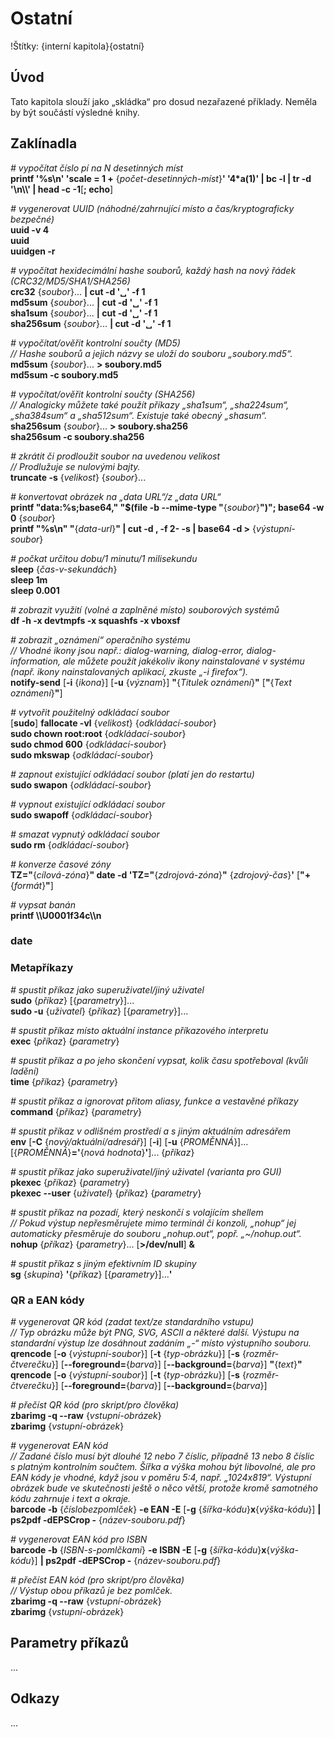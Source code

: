 <!--

Linux Kniha kouzel, kapitola Ostatní
Copyright (c) 2019 Singularis <singularis@volny.cz>

Toto dílo je dílem svobodné kultury; můžete ho šířit a modifikovat pod
podmínkami licence Creative Commons Attribution-ShareAlike 4.0 International
vydané neziskovou organizací Creative Commons. Text licence je přiložený
k tomuto projektu nebo ho můžete najít na webové adrese:

https://creativecommons.org/licenses/by-sa/4.0/

-->

# Ostatní

!Štítky: {interní kapitola}{ostatní}

## Úvod
Tato kapitola slouží jako „skládka“ pro dosud nezařazené příklady.
Neměla by být součástí výsledné knihy.

## Zaklínadla

*# vypočítat číslo pí na N desetinných míst*<br>
**printf '%s\\n' 'scale = 1 +** {*počet-desetinných-míst*}**' '4\*a(1)' \| bc -l \| tr -d '\\n\\\\' \| head -c -1**[**; echo**]

*# vygenerovat UUID (náhodné/zahrnující místo a čas/kryptograficky bezpečné)*<br>
**uuid -v 4**<br>
**uuid**<br>
**uuidgen -r**

*# vypočítat hexidecimální hashe souborů, každý hash na nový řádek (CRC32/MD5/SHA1/SHA256)*<br>
**crc32** {*soubor*}... **\| cut -d '&blank;' -f 1**<br>
**md5sum** {*soubor*}... **\| cut -d '&blank;' -f 1**<br>
**sha1sum** {*soubor*}... **\| cut -d '&blank;' -f 1**<br>
**sha256sum** {*soubor*}... **\| cut -d '&blank;' -f 1**

*# vypočítat/ověřit kontrolní součty (MD5)*<br>
*// Hashe souborů a jejich názvy se uloží do souboru „soubory.md5“.*<br>
**md5sum** {*soubor*}... **&gt; soubory.md5**<br>
**md5sum -c soubory.md5**

*# vypočítat/ověřit kontrolní součty (SHA256)*<br>
*// Analogicky můžete také použít příkazy „sha1sum“, „sha224sum“, „sha384sum“ a „sha512sum“. Existuje také obecný „shasum“.*<br>
**sha256sum** {*soubor*}... **&gt; soubory.sha256**<br>
**sha256sum -c soubory.sha256**

*# zkrátit či prodloužit soubor na uvedenou velikost*<br>
*// Prodlužuje se nulovými bajty.*<br>
**truncate -s** {*velikost*} {*soubor*}...

*# konvertovat obrázek na „data URL“/z „data URL“*<br>
**printf "data:%s;base64," "$(file -b \-\-mime-type "**{*soubor*}**")"; base64 -w 0** {*soubor*}<br>
**printf "%s\\n" "**{*data-url*}**" \| cut -d , -f 2- -s \| base64 -d &gt;** {*výstupní-soubor*}

*# počkat určitou dobu/1 minutu/1 milisekundu*<br>
**sleep** {*čas-v-sekundách*}<br>
**sleep 1m**<br>
**sleep 0.001**

*# zobrazit využití (volné a zaplněné místo) souborových systémů*<br>
**df -h -x devtmpfs -x squashfs -x vboxsf**
<!--
TODO: Vylepšit řazení; první pokus: | LC_ALL=C sort -k 6
-->

*# zobrazit „oznámení“ operačního systému*<br>
*// Vhodné ikony jsou např.: dialog-warning, dialog-error, dialog-information, ale můžete použít jakékoliv ikony nainstalované v systému (např. ikony nainstalovaných aplikací, zkuste „-i firefox“).*<br>
**notify-send** [**-i** {*ikona*}] [**-u** {*význam*}] **"**{*Titulek oznámení*}**"** [**"**{*Text oznámení*}**"**]

<!--
Kategorie: http://www.galago-project.org/specs/notification/0.9/x211.html
-->

*# vytvořit použitelný odkládací soubor*<br>
[**sudo**] **fallocate -vl** {*velikost*} {*odkládací-soubor*}<br>
**sudo chown root:root** {*odkládací-soubor*}<br>
**sudo chmod 600** {*odkládací-soubor*}<br>
**sudo mkswap** {*odkládací-soubor*}

*# zapnout existující odkládací soubor (platí jen do restartu)*<br>
**sudo swapon** {*odkládací-soubor*}

*# vypnout existující odkládací soubor*<br>
**sudo swapoff** {*odkládací-soubor*}

*# smazat vypnutý odkládací soubor*<br>
**sudo rm** {*odkládací-soubor*}

*# konverze časové zóny*<br>
**TZ="**{*cílová-zóna*}**" date -d 'TZ="**{*zdrojová-zóna*}**"** {*zdrojový-čas*}**'** [**"+**{*formát*}**"**]

*# vypsat banán*<br>
**printf \\\\U0001f34c\\\\n**

### date

### Metapříkazy

*# spustit příkaz jako superuživatel/jiný uživatel*<br>
**sudo** {*příkaz*} [{*parametry*}]...<br>
**sudo -u** {*uživatel*} {*příkaz*} [{*parametry*}]...

*# spustit příkaz místo aktuální instance příkazového interpretu*<br>
**exec** {*příkaz*} {*parametry*}

*# spustit příkaz a po jeho skončení vypsat, kolik času spotřeboval (kvůli ladění)*<br>
**time** {*příkaz*} {*parametry*}

*# spustit příkaz a ignorovat přitom aliasy, funkce a vestavěné příkazy*<br>
**command** {*příkaz*} {*parametry*}

*# spustit příkaz v odlišném prostředí a s jiným aktuálním adresářem*<br>
**env** [**-C** {*nový/aktuální/adresář*}] [**-i**] [**-u** {*PROMĚNNÁ*}]... [{*PROMĚNNÁ*}**='**{*nová hodnota*}**'**]... {*příkaz*}

*# spustit příkaz jako superuživatel/jiný uživatel (varianta pro GUI)*<br>
**pkexec** {*příkaz*} {*parametry*}<br>
**pkexec \-\-user** {*uživatel*} {*příkaz*} {*parametry*}

*# spustit příkaz na pozadí, který neskončí s volajícím shellem*<br>
*// Pokud výstup nepřesměrujete mimo terminál či konzoli, „nohup“ jej automaticky přesměruje do souboru „nohup.out“, popř. „~/nohup.out“.*
**nohup** {*příkaz*} {*parametry*}... [**&gt;/dev/null**] **&amp;**

*# spustit příkaz s jiným efektivním ID skupiny*<br>
**sg** {*skupina*} **'**{*příkaz*} [{*parametry*}]...**'**


### QR a EAN kódy

*# vygenerovat QR kód (zadat text/ze standardního vstupu)*<br>
*// Typ obrázku může být PNG, SVG, ASCII a některé další. Výstupu na standardní výstup lze dosáhnout zadáním „-“ místo výstupního souboru.*<br>
**qrencode** [**-o** {*výstupní-soubor*}] [**-t** {*typ-obrázku*}] [**-s** {*rozměr-čtverečku*}] [**\-\-foreground=**{*barva*}] [**\-\-background=**{*barva*}] **"**{*text*}**"**<br>
**qrencode** [**-o** {*výstupní-soubor*}] [**-t** {*typ-obrázku*}] [**-s** {*rozměr-čtverečku*}] [**\-\-foreground=**{*barva*}] [**\-\-background=**{*barva*}]
<!--
Vyžaduje balík: qrencode
-->

*# přečíst QR kód (pro skript/pro člověka)*<br>
**zbarimg -q \-\-raw** {*vstupní-obrázek*}<br>
**zbarimg** {*vstupní-obrázek*}
<!--
Vyžaduje balík „zbar-tools“.
-->

*# vygenerovat EAN kód*<br>
*// Zadané číslo musí být dlouhé 12 nebo 7 číslic, případně 13 nebo 8 číslic s platným kontrolním součtem. Šířka a výška mohou být libovolné, ale pro EAN kódy je vhodné, když jsou v poměru 5:4, např. „1024x819“. Výstupní obrázek bude ve skutečnosti ještě o něco větší, protože kromě samotného kódu zahrnuje i text a okraje.*<br>
**barcode -b** {*číslobezpomlček*} **-e EAN -E** [**-g** {*šířka-kódu*}**x**{*výška-kódu*}] **\| ps2pdf -dEPSCrop -** {*název-souboru.pdf*}
<!--
Vyžaduje balík „barcode“ a povolit čtení formátu EPS.
Také možno „**epspdf** {*název-souboru*}**.eps**“ a umí konverzi na grayscale, ale vyžaduje balík „texlive-pictures“.
-->

*# vygenerovat EAN kód pro ISBN*<br>
**barcode -b** {*ISBN-s-pomlčkami*} **-e ISBN -E** [**-g** {*šířka-kódu*}**x**{*výška-kódu*}] **\| ps2pdf -dEPSCrop -** {*název-souboru.pdf*}


*# přečíst EAN kód (pro skript/pro člověka)*<br>
*// Výstup obou příkazů je bez pomlček.*<br>
**zbarimg -q \-\-raw** {*vstupní-obrázek*}<br>
**zbarimg** {*vstupní-obrázek*}
<!--
Vyžaduje balík „zbar-tools“.
-->

<!--
Viz csvquote:
https://github.com/dbro/csvquote
-->


<!--
...
-->


## Parametry příkazů
...

## Odkazy
...

<!--
How to Add Swap Space:
https://www.digitalocean.com/community/tutorials/how-to-add-swap-space-on-ubuntu-16-04

-->


